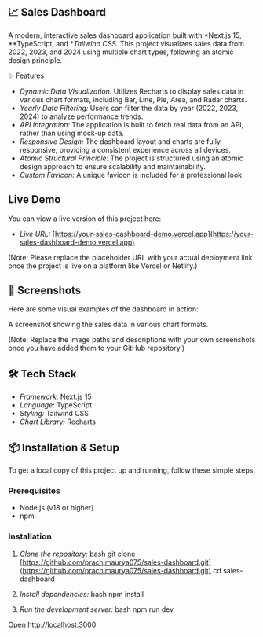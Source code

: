 ## 📈 Sales Dashboard

A modern, interactive sales dashboard application built with *Next.js 15, **TypeScript, and **Tailwind CSS*. This project visualizes sales data from 2022, 2023, and 2024 using multiple chart types, following an atomic design principle.

✨ Features

* *Dynamic Data Visualization:* Utilizes Recharts to display sales data in various chart formats, including Bar, Line, Pie, Area, and Radar charts.
* *Yearly Data Filtering:* Users can filter the data by year (2022, 2023, 2024) to analyze performance trends.
* *API Integration:* The application is built to fetch real data from an API, rather than using mock-up data.
* *Responsive Design:* The dashboard layout and charts are fully responsive, providing a consistent experience across all devices.
* *Atomic Structural Principle:* The project is structured using an atomic design approach to ensure scalability and maintainability.
* *Custom Favicon:* A unique favicon is included for a professional look.

##  Live Demo

You can view a live version of this project here:

- *Live URL:* [https://your-sales-dashboard-demo.vercel.app](https://your-sales-dashboard-demo.vercel.app)

(Note: Please replace the placeholder URL with your actual deployment link once the project is live on a platform like Vercel or Netlify.)

## 📸 Screenshots

Here are some visual examples of the dashboard in action:

A screenshot showing the sales data in various chart formats.

(Note: Replace the image paths and descriptions with your own screenshots once you have added them to your GitHub repository.)

## 🛠 Tech Stack

- *Framework:* Next.js 15
- *Language:* TypeScript
- *Styling:* Tailwind CSS
- *Chart Library:* Recharts

## 📦 Installation & Setup

To get a local copy of this project up and running, follow these simple steps.

### Prerequisites

* Node.js (v18 or higher)
* npm

### Installation

1.  *Clone the repository:*
    bash
    git clone [https://github.com/prachimaurya075/sales-dashboard.git](https://github.com/prachimaurya075/sales-dashboard.git)
    cd sales-dashboard
    
2.  *Install dependencies:*
    bash
    npm install
    
   
    
3.  *Run the development server:*
    bash
    npm run dev
    
    
    
Open [http://localhost:3000](http://localhost:3000/) 
